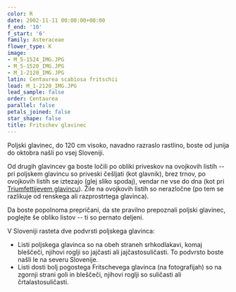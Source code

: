 ```yaml
---
color: R
date: 2002-11-11 00:00:00+00:00
f_end: '10'
f_start: '6'
family: Asteraceae
flower_type: K
image:
- M_5-1524_IMG.JPG
- M_5-1520_IMG.JPG
- M_1-2120_IMG.JPG
latin: Centaurea scabiosa fritschii
lead: M_1-2120_IMG.JPG
lead_sample: false
order: Centaurea
parallel: false
petals_joined: false
star_shape: false
title: Fritschev glavinec
---
```

Poljski glavinec, do 120 cm visoko, navadno razraslo rastlino, boste od junija do oktobra našli po vsej Sloveniji.

Od drugih glavincev ga boste ločili po obliki priveskov na ovojkovih listih -- pri poljskem glavincu so priveski češljati (kot glavnik), brez trnov, po ovojkovih listih se iztezajo (glej sliko spodaj), vendar ne vse do dna (kot pri [Triumfettijevem glavincu](../centaureatriumfettii/)). Žile na ovojkovih listih so nerazločne (po tem se razlikuje od renskega ali razprostrtega glavinca).

Da boste popolnoma prepričani, da ste pravilno prepoznali poljski glavinec, poglejte še obliko listov -- ti so pernato deljeni.

V Sloveniji rasteta dve podvrsti poljskega glavinca:

-   Listi poljskega glavinca so na obeh straneh srhkodlakavi, komaj bleščeči, njihovi roglji so jajčasti ali jajčastosuličasti. To podvrsto boste našli le na severu Slovenije.
-   Listi dosti bolj pogostega Fritschevega glavinca (na fotografijah) so na zgornji strani goli in bleščeči, njihovi roglji so suličasti ali črtalastosuličasti.
